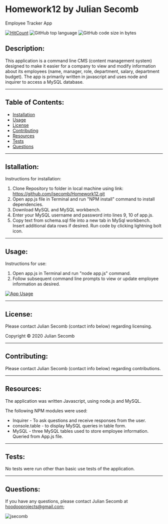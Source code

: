 # Homework12 by Julian Secomb 

Employee Tracker App
    
[![HitCount](http://hits.dwyl.com/{jsecomb}/{Homework12}.svg)](http://hits.dwyl.com/{jsecomb}/{Homework12})
![GitHub top language](https://img.shields.io/github/languages/top/jsecomb/Homework12?style=flat-square)
![GitHub code size in bytes](https://img.shields.io/github/languages/code-size/jsecomb/Homework12?style=flat-square)
    
## Description: 
    
This application is a command line CMS (content management system) designed to make it easier for a company to view and modify information about its employees (name, manager, role, department, salary, department budget). The app is primarily written in javascript and uses node and inquirer to access a MySQL database.
    
---
    
## Table of Contents:
* [Installation](#installation)
* [Usage](#usage)
* [License](#license)
* [Contributing](#contributing)
* [Resources](#resources)
* [Tests](#tests)
* [Questions](#questions)
    
---
    
## Istallation: 
    
Instructions for installation:
    
    
1. Clone Repository to folder in local machine using link: https://github.com/jsecomb/Homework12.git
2. Open app.js file in Terminal and run "NPM install" command to install dependencies.
3. Download MySQL and MySQL workbench.
4. Enter your MySQL username and password into lines 9, 10 of app.js.
5. Copy text from schema.sql file into a new tab in MySql workbench. Insert additional data rows if desired. Run code by clicking lightning bolt icon.

---
    
## Usage: 
    
Instructions for use:
   
1. Open app.js in Terminal and run "node app.js" command.
2. Follow subsequent command line prompts to view or update employee information as desired.

[![App Usage](http://img.youtube.com/vi/LQtON8ZKaKw/0.jpg)](https://www.youtube.com/watch?v=LQtON8ZKaKw&feature=youtu.beA "App Usage")

---
    
## License: 
    
Please contact Julian Secomb (contact info below) regarding licensing.
    
Copyright © 2020 Julian Secomb
    
---
    
## Contributing:
    
Please contact Julian Secomb (contact info below) regarding contributions.
    
---
    
## Resources:
    
The application was written Javascript, using node.js and MySQL.
    
The following NPM modules were used:
*   Inquirer - To ask questions and receive responses from the user.
*   console.table - to display MySQL queries in table form.
*   MySQL - three MySQL tables used to store employee information. Queried from App.js file.

---
    
## Tests:
    
No tests were run other than basic use tests of the application.
    
---
    
## Questions:
    
If you have any questions, please contact Julian Secomb at hoodooprojects@gmail.com;
    
<img src="https://avatars3.githubusercontent.com/u/59972103?v=4" alt="jsecomb"/>